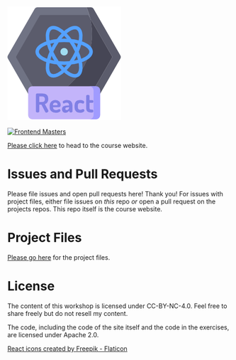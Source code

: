 <p align="center">

[![Complete Intro to Linux and the CLI](/public/images/course-icon.png)][course]

[![Frontend Masters](https://static.frontendmasters.com/assets/brand/logos/full.png)][fem]

</p>

[Please click here][course] to head to the course website.

# Issues and Pull Requests

Please file issues and open pull requests here! Thank you! For issues with project files, either file issues on _this_ repo _or_ open a pull request on the projects repos. This repo itself is the course website.

# Project Files

[Please go here][project] for the project files.

# License

The content of this workshop is licensed under CC-BY-NC-4.0. Feel free to share freely but do not resell my content.

The code, including the code of the site itself and the code in the exercises, are licensed under Apache 2.0.

[fem]: https://frontendmasters.com/courses/complete-react-v7/
[course]: https://bit.ly/reactv7
[project]: https://github.com/btholt/citr-v7-project/

[React icons created by Freepik - Flaticon](https://www.flaticon.com/free-icons/react)
